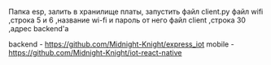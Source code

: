 Папка esp, залить в хранилище платы, запустить файл client.py
файл wifi ,строка 5 и 6 ,название wi-fi и пароль от него
файл client ,строка 30 ,адрес backend'а

backend - https://github.com/Midnight-Knight/express_iot
mobile - https://github.com/Midnight-Knight/iot-react-native